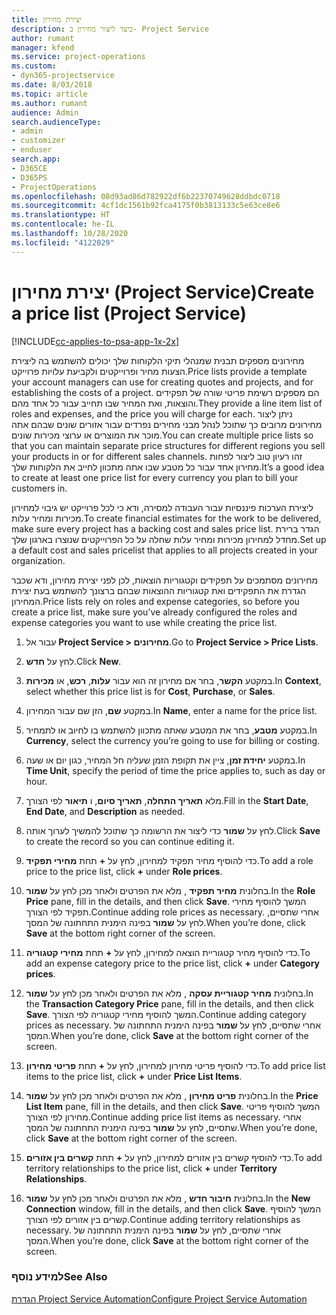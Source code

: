 ```yaml
---
title: יצירת מחירון
description: כיצד ליצור מחירון ב- Project Service
author: rumant
manager: kfend
ms.service: project-operations
ms.custom:
- dyn365-projectservice
ms.date: 8/03/2018
ms.topic: article
ms.author: rumant
audience: Admin
search.audienceType:
- admin
- customizer
- enduser
search.app:
- D365CE
- D365PS
- ProjectOperations
ms.openlocfilehash: 08d93ad86d782922df6b22370749628ddbdc0718
ms.sourcegitcommit: 4cf1dc1561b92fca4175f0b3813133c5e63ce8e6
ms.translationtype: HT
ms.contentlocale: he-IL
ms.lasthandoff: 10/28/2020
ms.locfileid: "4122029"
---
```

# <a name="create-a-price-list-project-service"></a><span data-ttu-id="917df-103">יצירת מחירון (Project Service)</span><span class="sxs-lookup"><span data-stu-id="917df-103">Create a price list (Project Service)</span></span>

[!INCLUDE[cc-applies-to-psa-app-1x-2x](../includes/cc-applies-to-psa-app-1x-2x.md)]

<span data-ttu-id="917df-104">מחירונים מספקים תבנית שמנהלי תיקי הלקוחות שלך יכולים להשתמש בה ליצירת הצעות מחיר ופרוייקטים ולקביעת עלויות פרוייקט.</span><span class="sxs-lookup"><span data-stu-id="917df-104">Price lists provide a template your account managers can use for creating quotes and projects, and for establishing the costs of a project.</span></span> <span data-ttu-id="917df-105">הם מספקים רשימת פריטי שורה של תפקידים והוצאות, ואת המחיר שבו תחייב עבור כל אחד מהם.</span><span class="sxs-lookup"><span data-stu-id="917df-105">They provide a line item list of roles and expenses, and the price you will charge for each.</span></span> <span data-ttu-id="917df-106">ניתן ליצור מחירונים מרובים כך שתוכל לנהל מבני מחירים נפרדים עבור אזורים שונים שבהם אתה מוכר את המוצרים או ערוצי מכירות שונים.</span><span class="sxs-lookup"><span data-stu-id="917df-106">You can create multiple price lists so that you can maintain separate price structures for different regions you sell your products in or for different sales channels.</span></span> <span data-ttu-id="917df-107">זהו רעיון טוב ליצור לפחות מחירון אחד עבור כל מטבע שבו אתה מתכוון לחייב את הלקוחות שלך.</span><span class="sxs-lookup"><span data-stu-id="917df-107">It’s a good idea to create at least one price list for every currency you plan to bill your customers in.</span></span>  
  
<span data-ttu-id="917df-108">ליצירת הערכות פיננסיות עבור העבודה למסירה, ודא כי לכל פרוייקט יש גיבוי למחירון מכירות ומחיר עלות.</span><span class="sxs-lookup"><span data-stu-id="917df-108">To create financial estimates for the work to be delivered, make sure every project has a backing cost and sales price list.</span></span> <span data-ttu-id="917df-109">הגדר ברירת מחדל למחירון מכירות ומחיר עלות שחלה על כל הפרוייקטים שנוצרו בארגון שלך.</span><span class="sxs-lookup"><span data-stu-id="917df-109">Set up a default cost and sales pricelist that applies to all projects created in your organization.</span></span>  
  
<span data-ttu-id="917df-110">מחירונים מסתמכים על תפקידים וקטגוריות הוצאות, לכן לפני יצירת מחירון, ודא שכבר הגדרת את התפקידים ואת קטגוריות ההוצאות שבהם ברצונך להשתמש בעת יצירת המחירון.</span><span class="sxs-lookup"><span data-stu-id="917df-110">Price lists rely on roles and expense categories, so before you create a price list, make sure you’ve already configured the roles and expense categories you want to use while creating the price list.</span></span>  
  
1.  <span data-ttu-id="917df-111">עבור אל **Project Service > מחירונים**.</span><span class="sxs-lookup"><span data-stu-id="917df-111">Go to **Project Service > Price Lists**.</span></span>  
  
2.  <span data-ttu-id="917df-112">לחץ על **חדש**.</span><span class="sxs-lookup"><span data-stu-id="917df-112">Click **New**.</span></span>  
  
3.  <span data-ttu-id="917df-113">במקטע **הקשר**, בחר אם מחירון זה הוא עבור **עלות**, **רכש**, או **מכירות**.</span><span class="sxs-lookup"><span data-stu-id="917df-113">In **Context**, select whether this price list is for **Cost**, **Purchase**, or **Sales**.</span></span>  
  
4.  <span data-ttu-id="917df-114">במקטע **שם**, הזן שם עבור המחירון.</span><span class="sxs-lookup"><span data-stu-id="917df-114">In **Name**, enter a name for the price list.</span></span>  
  
5.  <span data-ttu-id="917df-115">במקטע **מטבע**, בחר את המטבע שאתה מתכוון להשתמש בו לחיוב או לתמחיר.</span><span class="sxs-lookup"><span data-stu-id="917df-115">In **Currency**, select the currency you’re going to use for billing or costing.</span></span>  
  
6.  <span data-ttu-id="917df-116">במקטע **יחידת זמן**, ציין את תקופת הזמן שעליה חל המחיר, כגון יום או שעה.</span><span class="sxs-lookup"><span data-stu-id="917df-116">In **Time Unit**, specify the period of time the price applies to, such as day or hour.</span></span>  
  
7.  <span data-ttu-id="917df-117">מלא **תאריך התחלה**, **תאריך סיום**, ו **תיאור** לפי הצורך.</span><span class="sxs-lookup"><span data-stu-id="917df-117">Fill in the **Start Date**, **End Date**, and **Description** as needed.</span></span>  
  
8.  <span data-ttu-id="917df-118">לחץ על **שמור** כדי ליצור את הרשומה כך שתוכל להמשיך לערוך אותה.</span><span class="sxs-lookup"><span data-stu-id="917df-118">Click **Save** to create the record so you can continue editing it.</span></span>  
  
9. <span data-ttu-id="917df-119">כדי להוסיף מחיר תפקיד למחירון, לחץ על **+** תחת **מחירי תפקיד**.</span><span class="sxs-lookup"><span data-stu-id="917df-119">To add a role price to the price list, click **+** under **Role prices**.</span></span>  
  
10. <span data-ttu-id="917df-120">בחלונית **מחיר תפקיד** , מלא את הפרטים ולאחר מכן לחץ על **שמור**.</span><span class="sxs-lookup"><span data-stu-id="917df-120">In the **Role Price** pane, fill in the details, and then click **Save**.</span></span> <span data-ttu-id="917df-121">המשך להוסיף מחירי תפקיד לפי הצורך.</span><span class="sxs-lookup"><span data-stu-id="917df-121">Continue adding role prices as necessary.</span></span> <span data-ttu-id="917df-122">אחרי שתסיים, לחץ על **שמור** בפינה הימנית התחתונה של המסך.</span><span class="sxs-lookup"><span data-stu-id="917df-122">When you’re done, click **Save** at the bottom right corner of the screen.</span></span>  
  
11. <span data-ttu-id="917df-123">כדי להוסיף מחיר קטגוריית הוצאה למחירון, לחץ על **+** תחת **מחירי קטגוריה**.</span><span class="sxs-lookup"><span data-stu-id="917df-123">To add an expense category price to the price list, click **+** under **Category prices**.</span></span>  
  
12. <span data-ttu-id="917df-124">בחלונית **מחיר קטגוריית עסקה** , מלא את הפרטים ולאחר מכן לחץ על **שמור**.</span><span class="sxs-lookup"><span data-stu-id="917df-124">In the **Transaction Category Price** pane, fill in the details, and then click **Save**.</span></span> <span data-ttu-id="917df-125">המשך להוסיף מחירי קטגוריה לפי הצורך.</span><span class="sxs-lookup"><span data-stu-id="917df-125">Continue adding category prices as necessary.</span></span> <span data-ttu-id="917df-126">אחרי שתסיים, לחץ על **שמור** בפינה הימנית התחתונה של המסך.</span><span class="sxs-lookup"><span data-stu-id="917df-126">When you’re done, click **Save** at the bottom right corner of the screen.</span></span>  
  
13. <span data-ttu-id="917df-127">כדי להוסיף פריטי מחירון למחירון, לחץ על **+** תחת **פריטי מחירון**.</span><span class="sxs-lookup"><span data-stu-id="917df-127">To add price list items to the price list, click **+** under **Price List Items**.</span></span>  
  
14. <span data-ttu-id="917df-128">בחלונית **פריט מחירון** , מלא את הפרטים ולאחר מכן לחץ על **שמור**.</span><span class="sxs-lookup"><span data-stu-id="917df-128">In the **Price List Item** pane, fill in the details, and then click **Save**.</span></span> <span data-ttu-id="917df-129">המשך להוסיף פריטי מחירון לפי הצורך.</span><span class="sxs-lookup"><span data-stu-id="917df-129">Continue adding price list items as necessary.</span></span> <span data-ttu-id="917df-130">אחרי שתסיים, לחץ על **שמור** בפינה הימנית התחתונה של המסך.</span><span class="sxs-lookup"><span data-stu-id="917df-130">When you’re done, click **Save** at the bottom right corner of the screen.</span></span>  
  
15. <span data-ttu-id="917df-131">כדי להוסיף קשרים בין אזורים למחירון, לחץ על **+** תחת **קשרים בין אזורים**.</span><span class="sxs-lookup"><span data-stu-id="917df-131">To add territory relationships to the price list, click **+** under **Territory Relationships**.</span></span>  
  
16. <span data-ttu-id="917df-132">בחלונית **חיבור חדש** , מלא את הפרטים ולאחר מכן לחץ על **שמור**.</span><span class="sxs-lookup"><span data-stu-id="917df-132">In the **New Connection** window, fill in the details, and then click **Save**.</span></span> <span data-ttu-id="917df-133">המשך להוסיף קשרים בין אזורים לפי הצורך.</span><span class="sxs-lookup"><span data-stu-id="917df-133">Continue adding territory relationships as necessary.</span></span> <span data-ttu-id="917df-134">אחרי שתסיים, לחץ על **שמור** בפינה הימנית התחתונה של המסך.</span><span class="sxs-lookup"><span data-stu-id="917df-134">When you’re done, click **Save** at the bottom right corner of the screen.</span></span>  
  
### <a name="see-also"></a><span data-ttu-id="917df-135">למידע נוסף</span><span class="sxs-lookup"><span data-stu-id="917df-135">See Also</span></span>  
 [<span data-ttu-id="917df-136">הגדרת Project Service Automation</span><span class="sxs-lookup"><span data-stu-id="917df-136">Configure Project Service Automation</span></span>](../psa/configure.md)
